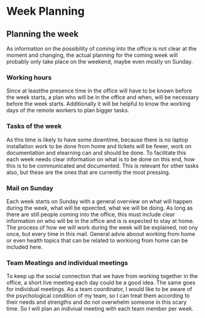 # Week Planning

## Planning the week

As information on the possibility of coming into the office is not clear at the moment and changing, the actual planning for the coming week will probably only take place on the weekend, maybe even mostly on Sunday.

### Working hours

Since at leastthe presence time in the office will have to be known before the week starts, a plan who will be in the office and when, will be necessary before the week starts.
Additionally it will be helpful to know the working days of the remote workers to plan bigger tasks.

### Tasks of the week

As this time is likely to have some downtime, because there is no laptop installation work to be done from home and tickets will be fewer, work on documentation and elearning can and should be done. To facilitate this each week needs clear information on what is to be done on this end, how this is to be communicated and documented. This is relevant for other tasks also, but these are the ones that are currently the most pressing.

### Mail on Sunday

Each week starts on Sunday with a general overview on what will happen during the week, what will be epxected, what we will be doing.
As long as there are still people coming into the office, this must include clear information on who will be in the office and is is expected to stay at home.
The process of how we will work during the week will be explained, not ony once, but every time in this mail.
General advie aboout working from home or even health topics that can be related to workiong from home can be included here.

### Team Meatings and individual meetings

To keep up the social connection that we have from working together in the office, a short live meeting each day could be a good idea.
The same goes for individual meetings. As a team coordinator, I would like to be aware of the psychological condition of my team, so I can treat them according to their needs and strengths and do not overwhelm someone in this scary time. So I will plan an indiviual meeting with each team member per week.
